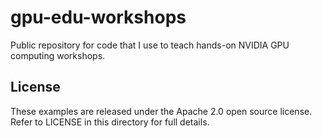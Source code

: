 gpu-edu-workshops
=================

Public repository for code that I use to teach hands-on NVIDIA GPU computing workshops.


License
-------

These examples are released under the Apache 2.0 open source license.  Refer to LICENSE in this directory for full details.

